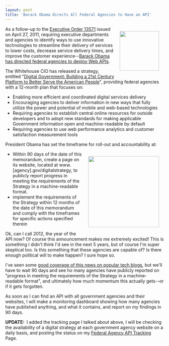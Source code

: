 ```yaml
---
layout: post
title: 'Barack Obama Directs All Federal Agencies to Have an API'
---
```

<p><img style="padding: 15px;" src="http://kinlane-productions.s3.amazonaws.com/api-evangelist/federal-government/whitehouse-seal.png" alt="" width="125" align="right" /></p>
<p>As a follow-up to the <a href="http://www.gpo.gov/fdsys/pkg/FR-2011-05-02/pdf/2011-10732.pdf">Executive Order 13571</a> issued on April 27, 2011, requiring executive departments and agencies to identify ways to use innovative technologies to  streamline their delivery of services to lower costs, decrease service delivery times, and improve the customer experience--<a title="Barack Obama is now directing federal agencies to deploy Web APIs" href="http://www.whitehouse.gov/sites/default/files/uploads/2012digital_mem_rel.pdf">Barack Obama has directed federal agencies to deploy Web APIs</a>.</p>
<p>The Whitehouse CIO has released a strategy, entitled "<a title="Digital Government: Building a 21st Century Platform to Better Serve the American People" href="http://www.whitehouse.gov/sites/default/files/omb/egov/digital-government/digital-government-strategy.pdf">Digital Government:  Building a 21st Century Platform to Better Serve the American People</a>", providing federal agencies with a 12-month plan that focuses on:</p>
<ul class="mainlist">
<li>Enabling more efficient and coordinated digital services delivery</li>
<li>Encouraging agencies to deliver information in new ways that fully utilize the power and potential of mobile and web-based technologies</li>
<li>Requiring agencies to establish central online resources for outside developers and to adopt new standards for making applicable Government information open and machine-readable by default</li>
<li>Requiring agencies to use web performance analytics and customer satisfaction measurement tools</li>
</ul>
<p>President Obama has set the timeframe for roll-out and accountability at:</p>
<p><img style="padding: 15px;" src="http://kinlane-productions.s3.amazonaws.com/api-evangelist/federal-government/building-a-21st-century-platform-to-better-serve-the-american-people.png" alt="" width="225" align="right" /></p>
<ul class="mainlist">
<li>Within 90 days of the date of this memorandum, create a page on its website, located at www.[agency].gov/digitalstrategy, to publicly report progress in meeting the requirements of the Strategy in a machine-readable format.</li>
<li>implement the requirements of the Strategy within  12 months of the date of this memorandum and comply with the timeframes for specific actions specified therein </li>
</ul>
<p>Ok, can I call 2012, the year of the API now?  Of course this announcement makes me extremely excited!  This is something I didn't think I'd see in the next 5 years, but of course I'm super skeptical too.  Is this something that these agencies are capable of?  Is there enough political will to make happen?  I sure hope so.</p>
<p>I've seen some <a href="http://arstechnica.com/business/2012/05/open-government-reboot-focuses-on-apis-instead-of-data/">good coverage of this news on popular tech blogs</a>, but we'll have to wait 90 days and see ho many agencies have publicly reported on "progress in meeting the requirements of the Strategy in a machine-readable format", and ultimately how much momentum this actually gets--or if it gets forgotten.</p>
<p>As soon as I can find an API with all government agencies and their websites, I will make a monitoring dashboard showing how many agencies have published anything, and what it contains, and report on my findings in 90 days.</p>
<p><strong>UPDATE: </strong>&nbsp;I added the tracking page I talked about above, I will be checking the availability of a digital strategy at each government agency website on a daily basis, and posting the status on my <a title="Federal Agency API Tracking" href="/federal_government.php">Federal Agency API Tracking</a> Page.</p>